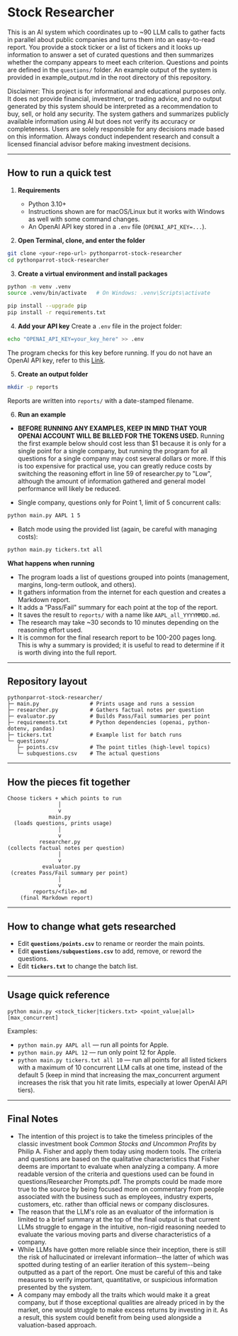 # Stock Researcher

This is an AI system which coordinates up to ~90 LLM calls to gather facts in parallel about public companies and turns them into an easy-to-read report. You provide a stock ticker or a list of tickers and it looks up information to answer a set of curated questions and then summarizes whether the company appears to meet each criterion. Questions and points are defined in the `questions/` folder. An example output of the system is provided in example_output.md in the root directory of this repository.

Disclaimer: This project is for informational and educational purposes only. It does not provide financial, investment, or trading advice, and no output generated by this system should be interpreted as a recommendation to buy, sell, or hold any security. The system gathers and summarizes publicly available information using AI but does not verify its accuracy or completeness. Users are solely responsible for any decisions made based on this information. Always conduct independent research and consult a licensed financial advisor before making investment decisions.

---

## How to run a quick test

1) **Requirements**
   - Python 3.10+
   - Instructions shown are for macOS/Linux but it works with Windows as well with some command changes.
   - An OpenAI API key stored in a `.env` file (`OPENAI_API_KEY=...`).

2) **Open Terminal, clone, and enter the folder**
```bash
git clone <your-repo-url> pythonparrot-stock-researcher
cd pythonparrot-stock-researcher
```

3) **Create a virtual environment and install packages**
```bash
python -m venv .venv
source .venv/bin/activate   # On Windows: .venv\Scripts\activate

pip install --upgrade pip
pip install -r requirements.txt
```

4) **Add your API key**
Create a `.env` file in the project folder:
```bash
echo "OPENAI_API_KEY=your_key_here" >> .env
```
The program checks for this key before running. If you do not have an OpenAI API key, refer to this [Link](https://www.google.com/url?sa=t&source=web&rct=j&opi=89978449&url=https://platform.openai.com/api-keys&ved=2ahUKEwjy59COlZGQAxWWMVkFHbtpJYkQFnoECA0QAQ&usg=AOvVaw1YhcGDWJXhiKSfmL59Pnfn$0).

5) **Create an output folder**
```bash
mkdir -p reports
```
Reports are written into `reports/` with a date-stamped filename.

6) **Run an example**
- **BEFORE RUNNING ANY EXAMPLES, KEEP IN MIND THAT YOUR OPENAI ACCOUNT WILL BE BILLED FOR THE TOKENS USED.** Running the first example below should cost less than $1 because it is only for a single point for a single company, but running the program for all questions for a single company may cost several dollars or more. If this is too expensive for practical use, you can greatly reduce costs by switching the reasoning effort in line 59 of researcher.py to "Low", although the amount of information gathered and general model performance will likely be reduced.

- Single company, questions only for Point 1, limit of 5 concurrent calls:
```bash
python main.py AAPL 1 5
```
- Batch mode using the provided list (again, be careful with managing costs):
```bash
python main.py tickers.txt all
```


**What happens when running**
- The program loads a list of questions grouped into points (management, margins, long-term outlook, and others).
- It gathers information from the internet for each question and creates a Markdown report. 
- It adds a “Pass/Fail" summary for each point at the top of the report.
- It saves the result to `reports/` with a name like `AAPL_all_YYYYMMDD.md`.
- The research may take ~30 seconds to 10 minutes depending on the reasoning effort used.
- It is common for the final research report to be 100-200 pages long. This is why a summary is provided; it is useful to read to determine if it is worth diving into the full report.



---

## Repository layout

```
pythonparrot-stock-researcher/
├─ main.py                # Prints usage and runs a session
├─ researcher.py          # Gathers factual notes per question
├─ evaluator.py           # Builds Pass/Fail summaries per point
├─ requirements.txt       # Python dependencies (openai, python-dotenv, pandas)
├─ tickers.txt            # Example list for batch runs
└─ questions/
   ├─ points.csv          # The point titles (high-level topics)
   └─ subquestions.csv    # The actual questions
```

---

## How the pieces fit together

```
Choose tickers + which points to run
                │
                v
             main.py
  (loads questions, prints usage)
                │
                v
          researcher.py
(collects factual notes per question)
                │
                v
           evaluator.py
 (creates Pass/Fail summary per point)
                │
                v
        reports/<file>.md
    (final Markdown report)
```

---

## How to change what gets researched

- Edit **`questions/points.csv`** to rename or reorder the main points. 
- Edit **`questions/subquestions.csv`** to add, remove, or reword the questions.
- Edit **`tickers.txt`** to change the batch list.

---

## Usage quick reference

```
python main.py <stock_ticker|tickers.txt> <point_value|all> [max_concurrent]
```

Examples:
- `python main.py AAPL all` — run all points for Apple.
- `python main.py AAPL 12` — run only point 12 for Apple.
- `python main.py tickers.txt all 10` — run all points for all listed tickers with a maximum of 10 concurrent LLM calls at one time, instead of the default 5 (keep in mind that increasing the max_concurrent argument increases the risk that you hit rate limits, especially at lower OpenAI API tiers).

---
## Final Notes
- The intention of this project is to take the timeless principles of the classic investment book *Common Stocks and Uncommon Profits* by Philip A. Fisher and apply them today using modern tools. The criteria and questions are based on the qualitative characteristics that Fisher deems are important to evaluate when analyzing a company. A more readable version of the criteria and questions used can be found in questions/Researcher Prompts.pdf. The prompts could be made more true to the source by being focused more on commentary from people associated with the business such as employees, industry experts, customers, etc. rather than official news or company disclosures.
- The reason that the LLM's role as an evaluator of the information is limited to a brief summary at the top of the final output is that current LLMs struggle to engage in the intuitive, non-rigid reasoning needed to evaluate the various moving parts and diverse characteristics of a company.
- While LLMs have gotten more reliable since their inception, there is still the risk of hallucinated or irrelevant information--the latter of which was spotted during testing of an earlier iteration of this system--being outputted as a part of the report. One must be careful of this and take measures to verify important, quantitative, or suspicious information presented by the system.
- A company may embody all the traits which would make it a great company, but if those exceptional qualities are already priced in by the market, one would struggle to make excess returns by investing in it. As a result, this system could benefit from being used alongside a valuation-based approach.
